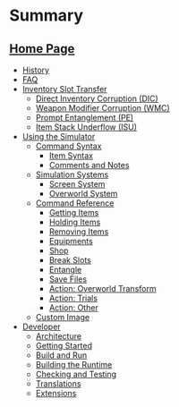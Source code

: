 # Summary

[Home Page](./index.md)
---
- [History](./history.md)
- [FAQ](./faq.md)
- [Inventory Slot Transfer](./ist/index.md)
  - [Direct Inventory Corruption (DIC)](./ist/dic.md)
  - [Weapon Modifier Corruption (WMC)](./ist/wmc.md)
  - [Prompt Entanglement (PE)](./ist/pe.md)
  - [Item Stack Underflow (ISU)]()
- [Using the Simulator](./user/index.md)
  - [Command Syntax](./user/syntax.md)
    - [Item Syntax](./user/syntax_item.md)
    - [Comments and Notes](./user/syntax_comment.md)
  - [Simulation Systems](./user/systems.md)
    - [Screen System](./user/screen_system.md)
    - [Overworld System](./user/overworld_system.md)
  - [Command Reference](./user/commands.md)
    - [Getting Items](./action/get.md)
    - [Holding Items](./action/hold.md)
    - [Removing Items](./action/remove.md)
    - [Equipments](./action/equip.md)
    - [Shop](./action/shop.md)
    - [Break Slots](./action/break_slots.md)
    - [Entangle](./action/entangle.md)
    - [Save Files](./action/save.md)
    - [Action: Overworld Transform]()
    - [Action: Trials]()
    - [Action: Other]()
  - [Custom Image](./user/custom_image.md)
- [Developer](./developer/index.md)
  - [Architecture](./developer/arch/index.md)
  - [Getting Started](./developer/contributing/setup.md)
  - [Build and Run](./developer/contributing/run.md)
  - [Building the Runtime](./developer/contributing/runtime.md)
  - [Checking and Testing](./developer/contributing/testing.md)
  - [Translations](./developer/contributing/translation.md)
  - [Extensions](./developer/extensions.md)
